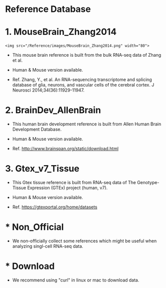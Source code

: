 # Reference Database

# 1. MouseBrain_Zhang2014

    <img src="/Reference/images/MouseBrain_Zhang2014.png" width="80">

* This mouse brain reference is built from the bulk RNA-seq data of Zhang et al.

* Human & Mouse version available.

* Ref. Zhang, Y., et al. An RNA-sequencing transcriptome and splicing database of glia, neurons, and vascular cells of the cerebral cortex. J Neurosci 2014;34(36):11929-11947.


# 2. BrainDev_AllenBrain
* This human brain development reference is built from Allen Human Brain Development Database.

* Human & Mouse version available.

* Ref. http://www.brainspan.org/static/download.html

# 3. Gtex_v7_Tissue
* This Gtex tissue reference is built from RNA-seq data of The Genotype-Tissue Expression (GTEx) project (human, v7).

* Human & Mouse version available.

* Ref. https://gtexportal.org/home/datasets

# * Non_Official
* We non-officially collect some references which might be useful when analyzing singl-cell RNA-seq data.

# * Download

* We recommend using "curl" in linux or mac to download data.
